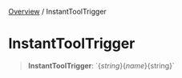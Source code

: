 [Overview](../index.md) / InstantToolTrigger

# InstantToolTrigger

> **InstantToolTrigger**: \`$\{string\}\{name\}$\{string\}\`
